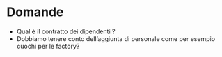 # Domande

- Qual è il contratto dei dipendenti ?
- Dobbiamo tenere conto dell’aggiunta di personale come per esempio cuochi per le factory?

